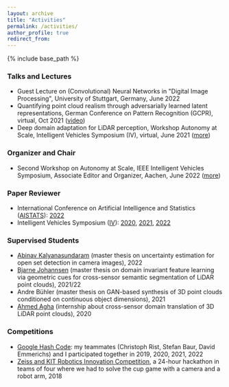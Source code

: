 ```yaml
---
layout: archive
title: "Activities"
permalink: /activities/
author_profile: true
redirect_from:
---
```


{% include base_path %}

### Talks and Lectures
* Guest Lecture on (Convolutional) Neural Networks in "Digital Image Processing", University of Stuttgart, Germany, June 2022
* Quantifying point cloud realism through adversarially learned latent representations, German Conference on Pattern Recognition (GCPR), virtual, Oct 2021 ([video](https://youtu.be/81KmoFiC0co))
* Deep domain adaptation for LiDAR perception, Workshop Autonomy at Scale, Intelligent Vehicles Symposium (IV), virtual, June 2021 ([more](https://www.ki-deltalearning.de/event?tx_news_pi1%5Bnews%5D=41&cHash=b097750dd2e4162b6171883b9682cbf5))

### Organizer and Chair
* Second Workshop on Autonomy at Scale, IEEE Intelligent Vehicles Symposium, Associate Editor and Organizer, Aachen, June 2022 ([more](https://www.ki-deltalearning.de/iv2022-2nd-ws-autonomyatscale))

### Paper Reviewer
* International Conference on Artificial Intelligence and Statistics ([AISTATS](https://aistats.org)): [2022](http://aistats.org/aistats2022)
* Intelligent Vehicles Symposium ([IV](https://ieee-iv.org)): [2020](https://2020.ieee-iv.org), [2021](https://2021.ieee-iv.org), [2022](https://iv2022.com)

### Supervised Students
* [Abinav Kalyanasundaram](https://www.linkedin.com/in/abinav-kalyanasundaram-8a134bb8) (master thesis on uncertainty estimation for open set detection in camera images), 2022
* [Bjarne Johannsen](https://www.linkedin.com/in/bjarne-johannsen) (master thesis on domain invariant feature learning via geometric cues for cross-sensor semantic segmentation of LiDAR point clouds), 2021/22
* Andre Bühler (master thesis on GAN-based synthesis of 3D point clouds conditioned on continuous object dimensions), 2021
* [Ahmed Agha](https://www.linkedin.com/in/ahmed-agha-5862b0195) (internship about cross-sensor domain translation of 3D LiDAR point clouds), 2020

### Competitions
* [Google Hash Code](https://codingcompetitions.withgoogle.com/hashcode): my teammates (Christoph Rist, Stefan Baur, David Emmerichs) and I participated together in 2019, 2020, 2021, 2022
* [Zeiss and KIT Robotics Innovation Competition](https://www.zeiss.com/corporate/int/newsroom/events/zeiss-start-up-challenge), a 24-hour hackathon in teams of four where we had to solve the cup game with a camera and a robot arm, 2018
